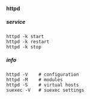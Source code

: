 #### httpd

##### service

    httpd -k start
    httpd -k restart
    httpd -k stop

##### info

    httpd -V    # configuration
    httpd -M    # modules
    httpd -S    # virtual hosts
    suexec -V   # suexec settings
